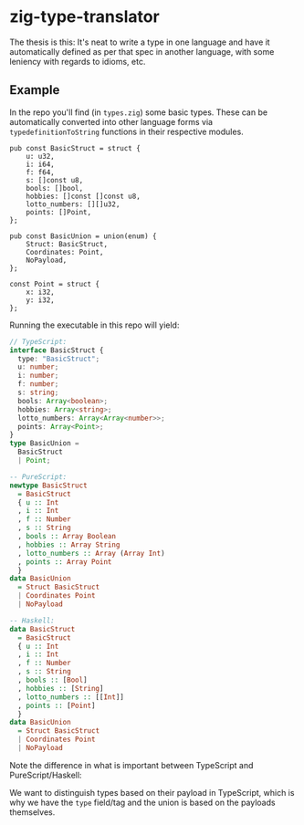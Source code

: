 # zig-type-translator

The thesis is this: It's neat to write a type in one language and have it
automatically defined as per that spec in another language, with some leniency
with regards to idioms, etc.

## Example

In the repo you'll find (in `types.zig`) some basic types. These can be
automatically converted into other language forms via `typedefinitionToString`
functions in their respective modules.

```zig
pub const BasicStruct = struct {
    u: u32,
    i: i64,
    f: f64,
    s: []const u8,
    bools: []bool,
    hobbies: []const []const u8,
    lotto_numbers: [][]u32,
    points: []Point,
};

pub const BasicUnion = union(enum) {
    Struct: BasicStruct,
    Coordinates: Point,
    NoPayload,
};

const Point = struct {
    x: i32,
    y: i32,
};
```

Running the executable in this repo will yield:

```typescript
// TypeScript:
interface BasicStruct {
  type: "BasicStruct";
  u: number;
  i: number;
  f: number;
  s: string;
  bools: Array<boolean>;
  hobbies: Array<string>;
  lotto_numbers: Array<Array<number>>;
  points: Array<Point>;
}
type BasicUnion =
  BasicStruct
  | Point;
```

```purescript
-- PureScript:
newtype BasicStruct
  = BasicStruct
  { u :: Int
  , i :: Int
  , f :: Number
  , s :: String
  , bools :: Array Boolean
  , hobbies :: Array String
  , lotto_numbers :: Array (Array Int)
  , points :: Array Point
  }
data BasicUnion
  = Struct BasicStruct
  | Coordinates Point
  | NoPayload
```

```haskell
-- Haskell:
data BasicStruct
  = BasicStruct
  { u :: Int
  , i :: Int
  , f :: Number
  , s :: String
  , bools :: [Bool]
  , hobbies :: [String]
  , lotto_numbers :: [[Int]]
  , points :: [Point]
  }
data BasicUnion
  = Struct BasicStruct
  | Coordinates Point
  | NoPayload
```

Note the difference in what is important between TypeScript and PureScript/Haskell:

We want to distinguish types based on their payload in TypeScript, which is why
we have the `type` field/tag and the union is based on the payloads themselves.
